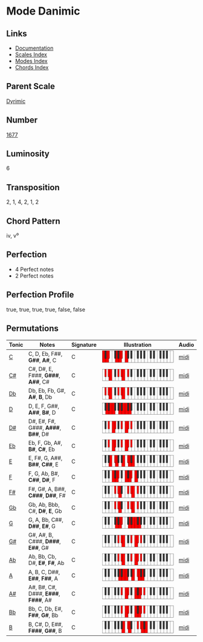 # Mode Danimic

## Links

- [Documentation](README.md)
- [Scales Index](Scales.md)
- [Modes Index](Modes.md)
- [Chords Index](Chords.md)

## Parent Scale

[Dyrimic](ScaleDyrimic.md)

## Number

[1677](https://ianring.com/musictheory/scales/1677)

## Luminosity

6

## Transposition

2, 1, 4, 2, 1, 2

## Chord Pattern

iv, v⁰

## Perfection

- 4 Perfect notes
- 2 Perfect notes

## Perfection Profile

true, true, true, true, false, false

## Permutations

| Tonic | Notes | Signature | Illustration | Audio |
|-------|-------|-----------|--------------|-------|
| [C](ModeCNaturalDanimic.md) | C, D, Eb, F##, **G##**, **A#**, C | C | ![CNaturalDanimic](ModeCNaturalDanimic.png) | [midi](https://github.com/edipermadi/music/blob/main/docs/ModeCNaturalDanimic.mid?raw=true) |
| [C#](ModeCSharpDanimic.md) | C#, D#, E, F###, **G###**, **A##**, C# | C | ![CSharpDanimic](ModeCSharpDanimic.png) | [midi](https://github.com/edipermadi/music/blob/main/docs/ModeCSharpDanimic.mid?raw=true) |
| [Db](ModeDFlatDanimic.md) | Db, Eb, Fb, G#, **A#**, **B**, Db | C | ![DFlatDanimic](ModeDFlatDanimic.png) | [midi](https://github.com/edipermadi/music/blob/main/docs/ModeDFlatDanimic.mid?raw=true) |
| [D](ModeDNaturalDanimic.md) | D, E, F, G##, **A##**, **B#**, D | C | ![DNaturalDanimic](ModeDNaturalDanimic.png) | [midi](https://github.com/edipermadi/music/blob/main/docs/ModeDNaturalDanimic.mid?raw=true) |
| [D#](ModeDSharpDanimic.md) | D#, E#, F#, G###, **A###**, **B##**, D# | C | ![DSharpDanimic](ModeDSharpDanimic.png) | [midi](https://github.com/edipermadi/music/blob/main/docs/ModeDSharpDanimic.mid?raw=true) |
| [Eb](ModeEFlatDanimic.md) | Eb, F, Gb, A#, **B#**, **C#**, Eb | C | ![EFlatDanimic](ModeEFlatDanimic.png) | [midi](https://github.com/edipermadi/music/blob/main/docs/ModeEFlatDanimic.mid?raw=true) |
| [E](ModeENaturalDanimic.md) | E, F#, G, A##, **B##**, **C##**, E | C | ![ENaturalDanimic](ModeENaturalDanimic.png) | [midi](https://github.com/edipermadi/music/blob/main/docs/ModeENaturalDanimic.mid?raw=true) |
| [F](ModeFNaturalDanimic.md) | F, G, Ab, B#, **C##**, **D#**, F | C | ![FNaturalDanimic](ModeFNaturalDanimic.png) | [midi](https://github.com/edipermadi/music/blob/main/docs/ModeFNaturalDanimic.mid?raw=true) |
| [F#](ModeFSharpDanimic.md) | F#, G#, A, B##, **C###**, **D##**, F# | C | ![FSharpDanimic](ModeFSharpDanimic.png) | [midi](https://github.com/edipermadi/music/blob/main/docs/ModeFSharpDanimic.mid?raw=true) |
| [Gb](ModeGFlatDanimic.md) | Gb, Ab, Bbb, C#, **D#**, **E**, Gb | C | ![GFlatDanimic](ModeGFlatDanimic.png) | [midi](https://github.com/edipermadi/music/blob/main/docs/ModeGFlatDanimic.mid?raw=true) |
| [G](ModeGNaturalDanimic.md) | G, A, Bb, C##, **D##**, **E#**, G | C | ![GNaturalDanimic](ModeGNaturalDanimic.png) | [midi](https://github.com/edipermadi/music/blob/main/docs/ModeGNaturalDanimic.mid?raw=true) |
| [G#](ModeGSharpDanimic.md) | G#, A#, B, C###, **D###**, **E##**, G# | C | ![GSharpDanimic](ModeGSharpDanimic.png) | [midi](https://github.com/edipermadi/music/blob/main/docs/ModeGSharpDanimic.mid?raw=true) |
| [Ab](ModeAFlatDanimic.md) | Ab, Bb, Cb, D#, **E#**, **F#**, Ab | C | ![AFlatDanimic](ModeAFlatDanimic.png) | [midi](https://github.com/edipermadi/music/blob/main/docs/ModeAFlatDanimic.mid?raw=true) |
| [A](ModeANaturalDanimic.md) | A, B, C, D##, **E##**, **F##**, A | C | ![ANaturalDanimic](ModeANaturalDanimic.png) | [midi](https://github.com/edipermadi/music/blob/main/docs/ModeANaturalDanimic.mid?raw=true) |
| [A#](ModeASharpDanimic.md) | A#, B#, C#, D###, **E###**, **F###**, A# | C | ![ASharpDanimic](ModeASharpDanimic.png) | [midi](https://github.com/edipermadi/music/blob/main/docs/ModeASharpDanimic.mid?raw=true) |
| [Bb](ModeBFlatDanimic.md) | Bb, C, Db, E#, **F##**, **G#**, Bb | C | ![BFlatDanimic](ModeBFlatDanimic.png) | [midi](https://github.com/edipermadi/music/blob/main/docs/ModeBFlatDanimic.mid?raw=true) |
| [B](ModeBNaturalDanimic.md) | B, C#, D, E##, **F###**, **G##**, B | C | ![BNaturalDanimic](ModeBNaturalDanimic.png) | [midi](https://github.com/edipermadi/music/blob/main/docs/ModeBNaturalDanimic.mid?raw=true) |
